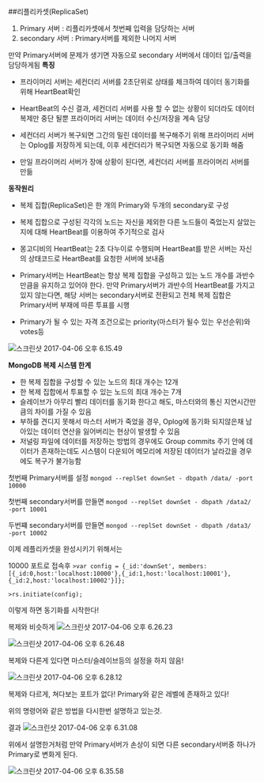 ##리플리카셋(ReplicaSet)

1. Primary 서버
: 리플리카셋에서 첫번째 입력을 담당하는 서버
2. secondary 서버
: Primary서버를 제외한 나머지 서버

만약 Primary서버에 문제가 생기면 자동으로 secondary 서버에서 데이터 입/출력을 담당하게됨
**특징**
- 프라이머리 서버는 세컨더리 서버를 2초단위로 상태를 체크하여 데이터 동기화를 위해 HeartBeat확인

- HeartBeat의 수신 결과, 세컨더리 서버를 사용 할 수 없는 상황이 되더라도 데이터 복제만 중단 될뿐 프라이머리 서버는 데이터 수신/저장을 계속 담당

- 세컨더리 서버가 복구되면 그간의 밀린 데이터를 복구해주기 위해 프라이머리 서버는 Oplog를 저장하게 되는데, 이후 세컨더리가 복구되면 자동으로 동기화 해줌

- 만일 프라이머리 서버가 장애 상황이 된다면, 세컨더리 서버를 프라이머리 서버를 만듦


**동작원리**

- 복제 집합(ReplicaSet)은 한 개의 Primary와 두개의 secondary로 구성

- 복제 집합으로 구성된 각각의 노드는 자신을 제외한 다른 노드들이 죽었는지 살았는지에 대해 HeartBeat를 이용하여 주기적으로 검사

- 몽고디비의 HeartBeat는 2초 다누이로 수행되며 HeartBeat를 받은 서버는 자신의 상태코드로 HeartBeat를 요청한 서버에 보내줌

- Primary서버는 HeartBeat는 항상 복제 집합을 구성하고 있는 노드 개수를 과반수만큼을 유지하고 있어야 한다. 만약 Primary서버가 과반수의 HeartBeat를 가지고 있지 않는다면, 해당 서버는 secondary서버로 전환되고 전체 복제 집합은 Primary서버 부재에 따른 투표를 시행

- Primary가 될 수 있는 자격 조건으로는 priority(마스터가 될수 있는 우선순위)와 votes등

![스크린샷 2017-04-06 오후 6.15.49](http://i.imgur.com/gCWGFFI.png)

**MongoDB 복제 시스템 한계**
- 한 복제 집합을 구성할 수 있는 노드의 최대 개수는 12개
- 한 복제 집합에서 투표할 수 있는 노드의 최대 개수는 7개
- 슬레이브가 아무리 빨리 데이터를 동기화 한다고 해도, 마스터와의 통신 지연시간만큼의 차이를 가질 수 있음
- 부하를 견디지 못해서 마스터 서버가 죽었을 경우, Oplog에 동기화 되지않은채 남아있는 데이터 연산을 잃어버리는 현상이 발생할 수 있음
- 저널링 파일에 데이터를 저장하는 방법의 경우에도 Group commits 주기 안에 데이터가 존재하는데도 시스템이 다운되어 메모리에 저장된 데이터가 날라갔을 경우에도 복구가 불가능함

첫번째 Primary서버를 설정
`mongod --replSet downSet - dbpath /data/ -port 10000`

첫번째 secondary서버를 만들면
`mongod --replSet downSet - dbpath /data2/ -port 10001`

두번쨰 secondary서버를 만들면
`mongod --replSet downSet - dbpath /data3/ -port 10002`

이제 레플리카셋을 완성시키기 위해서는

10000 포트로 접속후
`>var config = {_id:'downSet', members:[{_id:0,host:'localhost:10000'},{_id:1,host:'localhost:10001'},{_id:2,host:'localhost:10002'}]};`

`>rs.initiate(config);`

이렇게 하면 동기화를 시작한다!

복제와 비슷하게
![스크린샷 2017-04-06 오후 6.26.23](http://i.imgur.com/02qZH1g.png)

![스크린샷 2017-04-06 오후 6.26.48](http://i.imgur.com/VDzEPCQ.png)

복제와 다른게 있다면 마스터/슬레이브등의 설정을 하지 않음!

![스크린샷 2017-04-06 오후 6.28.12](http://i.imgur.com/CymU4KU.png)

복제와 다르게, 쳐다보는 포트가 없다!
Primary와 같은 레벨에 존재하고 있다!

위의 명령어와 같은 방법을 다시한번 설명하고 있는것.

결과
![스크린샷 2017-04-06 오후 6.31.08](http://i.imgur.com/6aTW9gd.png)



위에서 설명한거처럼 만약 Primary서버가 손상이 되면
다른 secondary서버중 하나가 Primary로 변화게 된다.

![스크린샷 2017-04-06 오후 6.35.58](http://i.imgur.com/JaTiFQX.png)
